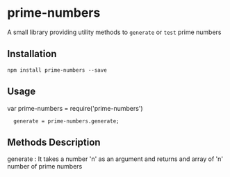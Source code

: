 prime-numbers
=========

A small library providing utility methods to `generate` or `test` prime numbers

## Installation

    npm install prime-numbers --save

## Usage

  var prime-numbers = require('prime-numbers')

      generate = prime-numbers.generate;

## Methods Description

generate : It takes a number 'n' as an argument and returns and array of 'n' number of prime numbers


